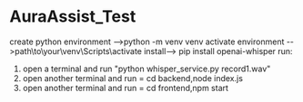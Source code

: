 # AuraAssist_Test
create python environment -->python -m venv venv
activate environment -->path\to\your\venv\Scripts\activate
install--> pip install openai-whisper
run:
1. open a terminal and run "python whisper_service.py record1.wav"
2. open another terminal and run = cd backend,node index.js
3. open another terminal and run = cd frontend,npm start

